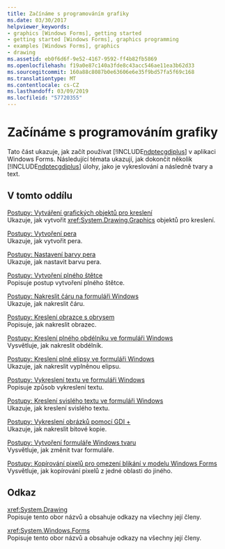 ```yaml
---
title: Začínáme s programováním grafiky
ms.date: 03/30/2017
helpviewer_keywords:
- graphics [Windows Forms], getting started
- getting started [Windows Forms], graphics programming
- examples [Windows Forms], graphics
- drawing
ms.assetid: eb0f6d6f-9e52-4167-9592-ff4b82fb5869
ms.openlocfilehash: f19a0e87c140a3fde8c43acc546ae11ea3b62d33
ms.sourcegitcommit: 160a88c8087b0e63606e6e35f9bd57fa5f69c168
ms.translationtype: MT
ms.contentlocale: cs-CZ
ms.lasthandoff: 03/09/2019
ms.locfileid: "57720355"
---
```

# <a name="getting-started-with-graphics-programming"></a>Začínáme s programováním grafiky
Tato část ukazuje, jak začít používat [!INCLUDE[ndptecgdiplus](../../../../includes/ndptecgdiplus-md.md)] v aplikaci Windows Forms. Následující témata ukazují, jak dokončit několik [!INCLUDE[ndptecgdiplus](../../../../includes/ndptecgdiplus-md.md)] úlohy, jako je vykreslování a následně tvary a text.  
  
## <a name="in-this-section"></a>V tomto oddílu  
 [Postupy: Vytváření grafických objektů pro kreslení](how-to-create-graphics-objects-for-drawing.md)  
 Ukazuje, jak vytvořit <xref:System.Drawing.Graphics> objektů pro kreslení.  
  
 [Postupy: Vytvoření pera](how-to-create-a-pen.md)  
 Ukazuje, jak vytvořit pera.  
  
 [Postupy: Nastavení barvy pera](how-to-set-the-color-of-a-pen.md)  
 Ukazuje, jak nastavit barvu pera.  
  
 [Postupy: Vytvoření plného štětce](how-to-create-a-solid-brush.md)  
 Popisuje postup vytvoření plného štětce.  
  
 [Postupy: Nakreslit čáru na formuláři Windows](how-to-draw-a-line-on-a-windows-form.md)  
 Ukazuje, jak nakreslit čáru.  
  
 [Postupy: Kreslení obrazce s obrysem](how-to-draw-an-outlined-shape.md)  
 Popisuje, jak nakreslit obrazec.  
  
 [Postupy: Kreslení plného obdélníku ve formuláři Windows](how-to-draw-a-filled-rectangle-on-a-windows-form.md)  
 Vysvětluje, jak nakreslit obdélník.  
  
 [Postupy: Kreslení plné elipsy ve formuláři Windows](how-to-draw-a-filled-ellipse-on-a-windows-form.md)  
 Ukazuje, jak nakreslit vyplněnou elipsu.  
  
 [Postupy: Vykreslení textu ve formuláři Windows](how-to-draw-text-on-a-windows-form.md)  
 Popisuje způsob vykreslení textu.  
  
 [Postupy: Kreslení svislého textu ve formuláři Windows](how-to-draw-vertical-text-on-a-windows-form.md)  
 Ukazuje, jak kreslení svislého textu.  
  
 [Postupy: Vykreslení obrázků pomocí GDI +](how-to-render-images-with-gdi.md)  
 Ukazuje, jak nakreslit bitové kopie.  
  
 [Postupy: Vytvoření formuláře Windows tvaru](how-to-create-a-shaped-windows-form.md)  
 Vysvětluje, jak změnit tvar formuláře.  
  
 [Postupy: Kopírování pixelů pro omezení blikání v modelu Windows Forms](how-to-copy-pixels-for-reducing-flicker-in-windows-forms.md)  
 Vysvětluje, jak kopírování pixelů z jedné oblasti do jiného.  
  
## <a name="reference"></a>Odkaz  
 <xref:System.Drawing>  
 Popisuje tento obor názvů a obsahuje odkazy na všechny její členy.  
  
 <xref:System.Windows.Forms>  
 Popisuje tento obor názvů a obsahuje odkazy na všechny její členy.

